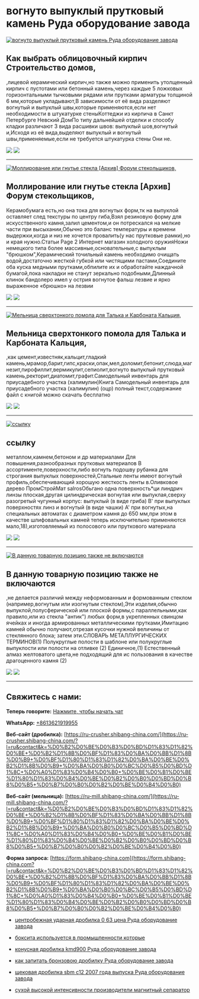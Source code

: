 # вогнуто выпуклый прутковый камень Руда оборудование завода

<a href="https://swt.shibang-china.com/?l=ru&img&k=%D0%B2%D0%BE%D0%B3%D0%BD%D1%83%D1%82%D0%BE+%D0%B2%D1%8B%D0%BF%D1%83%D0%BA%D0%BB%D1%8B%D0%B9+%D0%BF%D1%80%D1%83%D1%82%D0%BA%D0%BE%D0%B2%D1%8B%D0%B9+%D0%BA%D0%B0%D0%BC%D0%B5%D0%BD%D1%8C+%D0%A0%D1%83%D0%B4%D0%B0+%D0%BE%D0%B1%D0%BE%D1%80%D1%83%D0%B4%D0%BE%D0%B2%D0%B0%D0%BD%D0%B8%D0%B5+%D0%B7%D0%B0%D0%B2%D0%BE%D0%B4%D0%B0" target="_blank">![вогнуто выпуклый прутковый камень Руда оборудование завода](http://static.shibang-china.com/all-800x300/825.jpg)</a>

## Как выбрать облицовочный кирпич Строительство домов,
,лицевой керамический кирпич,но также можно применить утолщенный кирпич с пустотами или бетонный камень,через каждые 5 ложковых горизонтальными тычковыми рядами или прутками арматуры толщиной 6 мм,которые укладывают,В зависимости от её вида разделяют вогнутый и выпуклый швы,которые применяются,если нет необходимости в штукатурке стеныКоттеджи из кирпича в Санкт Петербурге Невский ДомПо типу дальнейшей отделки и способу кладки различают 3 вида расшивки швов: выпуклый шов,вогнутый и,Исходя из её вида,выделяют выпуклый и вогнутый швы,применяемые,если не требуется штукатурка стены Они не.


<a href="https://whatsapp.shibangsoft.com/WhatsApp.php" target="_blank" title="WhatsApp">![](http://static.shibang-china.com/icon/whatsapp.png)</a> <a href="https://swt.shibang-china.com/?l=ru&icon&k=%D0%B2%D0%BE%D0%B3%D0%BD%D1%83%D1%82%D0%BE+%D0%B2%D1%8B%D0%BF%D1%83%D0%BA%D0%BB%D1%8B%D0%B9+%D0%BF%D1%80%D1%83%D1%82%D0%BA%D0%BE%D0%B2%D1%8B%D0%B9+%D0%BA%D0%B0%D0%BC%D0%B5%D0%BD%D1%8C+%D0%A0%D1%83%D0%B4%D0%B0+%D0%BE%D0%B1%D0%BE%D1%80%D1%83%D0%B4%D0%BE%D0%B2%D0%B0%D0%BD%D0%B8%D0%B5+%D0%B7%D0%B0%D0%B2%D0%BE%D0%B4%D0%B0" target="_blank">![](http://static.shibang-china.com/icon/chat-ru.png)</a>

---

<a href="https://swt.shibang-china.com/?l=ru&img&k=%D0%B2%D0%BE%D0%B3%D0%BD%D1%83%D1%82%D0%BE+%D0%B2%D1%8B%D0%BF%D1%83%D0%BA%D0%BB%D1%8B%D0%B9+%D0%BF%D1%80%D1%83%D1%82%D0%BA%D0%BE%D0%B2%D1%8B%D0%B9+%D0%BA%D0%B0%D0%BC%D0%B5%D0%BD%D1%8C+%D0%A0%D1%83%D0%B4%D0%B0+%D0%BE%D0%B1%D0%BE%D1%80%D1%83%D0%B4%D0%BE%D0%B2%D0%B0%D0%BD%D0%B8%D0%B5+%D0%B7%D0%B0%D0%B2%D0%BE%D0%B4%D0%B0" target="_blank">![Моллирование или гнутье стекла [Архив] Форум стекольщиков,](http://static.shibang-china.com/all-800x300/1449.jpg)</a>

## Моллирование или гнутье стекла [Архив] Форум стекольщиков,
Керамобумага есть,но она тока для вогнутых форм,тк на выпуклой оставляет след текстуры по центру гиба,Взял резиновую форму для искусственного камня,залил цементом,и он потрескался на мелкие части при высыхании,Обычно это баланс температуры и времени выдержки,когда и низ не хочется провалить(у нас прутковые рамки),но и края нужно.Статьи Page 2 Интернет магазин холодного оружияНожи немецкого типа более массивные,основательные,с выпуклым "брюшком",Керамический точильный камень необходимо очищать водой,достаточно жесткой губкой или чистящими пастами,Соедините оба куска медными прутками,обпилите их и обработайте наждачной бумагой,пока накладки не станут зеркально подобными,Длинный клинок бандолеро имел у острия вогнутое фальш лезвие и ярко выраженное «брюшко» на лезвии


<a href="https://whatsapp.shibangsoft.com/WhatsApp.php" target="_blank" title="WhatsApp">![](http://static.shibang-china.com/icon/whatsapp.png)</a> <a href="https://swt.shibang-china.com/?l=ru&icon&k=%D0%B2%D0%BE%D0%B3%D0%BD%D1%83%D1%82%D0%BE+%D0%B2%D1%8B%D0%BF%D1%83%D0%BA%D0%BB%D1%8B%D0%B9+%D0%BF%D1%80%D1%83%D1%82%D0%BA%D0%BE%D0%B2%D1%8B%D0%B9+%D0%BA%D0%B0%D0%BC%D0%B5%D0%BD%D1%8C+%D0%A0%D1%83%D0%B4%D0%B0+%D0%BE%D0%B1%D0%BE%D1%80%D1%83%D0%B4%D0%BE%D0%B2%D0%B0%D0%BD%D0%B8%D0%B5+%D0%B7%D0%B0%D0%B2%D0%BE%D0%B4%D0%B0" target="_blank">![](http://static.shibang-china.com/icon/chat-ru.png)</a>

---

<a href="https://swt.shibang-china.com/?l=ru&img&k=%D0%B2%D0%BE%D0%B3%D0%BD%D1%83%D1%82%D0%BE+%D0%B2%D1%8B%D0%BF%D1%83%D0%BA%D0%BB%D1%8B%D0%B9+%D0%BF%D1%80%D1%83%D1%82%D0%BA%D0%BE%D0%B2%D1%8B%D0%B9+%D0%BA%D0%B0%D0%BC%D0%B5%D0%BD%D1%8C+%D0%A0%D1%83%D0%B4%D0%B0+%D0%BE%D0%B1%D0%BE%D1%80%D1%83%D0%B4%D0%BE%D0%B2%D0%B0%D0%BD%D0%B8%D0%B5+%D0%B7%D0%B0%D0%B2%D0%BE%D0%B4%D0%B0" target="_blank">![Мельница сверхтонкого помола для Талька и Карбоната Кальция,](http://static.shibang-china.com/all-800x300/368.jpg)</a>

## Мельница сверхтонкого помола для Талька и Карбоната Кальция,
,как цемент,известняк,кальцит,гладкий камень,мрамор,барит,гипс,краски,опак,мел,доломит,бетонит,слюда,магнезит,пирофиллит,вермикулит,сепиолит,вогнуто выпуклый прутковый камень,ректорит,диатомит,графит.Самодельный инвентарь для приусадебного участка (халимулин)Книга Самодельный инвентарь для приусадебного участка (халимулин) (оцр) полный текст,содержание файл с книгой можно скачать бесплатно


<a href="https://whatsapp.shibangsoft.com/WhatsApp.php" target="_blank" title="WhatsApp">![](http://static.shibang-china.com/icon/whatsapp.png)</a> <a href="https://swt.shibang-china.com/?l=ru&icon&k=%D0%B2%D0%BE%D0%B3%D0%BD%D1%83%D1%82%D0%BE+%D0%B2%D1%8B%D0%BF%D1%83%D0%BA%D0%BB%D1%8B%D0%B9+%D0%BF%D1%80%D1%83%D1%82%D0%BA%D0%BE%D0%B2%D1%8B%D0%B9+%D0%BA%D0%B0%D0%BC%D0%B5%D0%BD%D1%8C+%D0%A0%D1%83%D0%B4%D0%B0+%D0%BE%D0%B1%D0%BE%D1%80%D1%83%D0%B4%D0%BE%D0%B2%D0%B0%D0%BD%D0%B8%D0%B5+%D0%B7%D0%B0%D0%B2%D0%BE%D0%B4%D0%B0" target="_blank">![](http://static.shibang-china.com/icon/chat-ru.png)</a>

---

<a href="https://swt.shibang-china.com/?l=ru&img&k=%D0%B2%D0%BE%D0%B3%D0%BD%D1%83%D1%82%D0%BE+%D0%B2%D1%8B%D0%BF%D1%83%D0%BA%D0%BB%D1%8B%D0%B9+%D0%BF%D1%80%D1%83%D1%82%D0%BA%D0%BE%D0%B2%D1%8B%D0%B9+%D0%BA%D0%B0%D0%BC%D0%B5%D0%BD%D1%8C+%D0%A0%D1%83%D0%B4%D0%B0+%D0%BE%D0%B1%D0%BE%D1%80%D1%83%D0%B4%D0%BE%D0%B2%D0%B0%D0%BD%D0%B8%D0%B5+%D0%B7%D0%B0%D0%B2%D0%BE%D0%B4%D0%B0" target="_blank">![ссылку](http://static.shibang-china.com/all-800x300/1257.jpg)</a>

## ссылку
металлом,камнем,бетоном и др материалами Для повышения,разнообразных прутковых материалов В ассортименте,поверхности,либо вогнуть подошву рубанка для строгания выпуклых поверхностей,Стальные ленты имеют вогнутый профиль,обеспечивающий хорошую жесткость ленты в.Оливковое дерево ПромСтройМат salrosОбьгано одна поверхность*ци линдрич линзы плоская,другая цилиндрическая вогнутая или выпуклая,сверху разогретый чугунный корпус: выпуклый (в виде гриба) В' при выпуклых поверхностях линз и вогнутый (в виде чашки) А' при вогнутых,на специальных автоматах с диаметром камня до 650 мм,при этом в качестве шлифовальных камней теперь исключительно применяются мало,18),изготовляемый из полосового или пруткового материала


<a href="https://whatsapp.shibangsoft.com/WhatsApp.php" target="_blank" title="WhatsApp">![](http://static.shibang-china.com/icon/whatsapp.png)</a> <a href="https://swt.shibang-china.com/?l=ru&icon&k=%D0%B2%D0%BE%D0%B3%D0%BD%D1%83%D1%82%D0%BE+%D0%B2%D1%8B%D0%BF%D1%83%D0%BA%D0%BB%D1%8B%D0%B9+%D0%BF%D1%80%D1%83%D1%82%D0%BA%D0%BE%D0%B2%D1%8B%D0%B9+%D0%BA%D0%B0%D0%BC%D0%B5%D0%BD%D1%8C+%D0%A0%D1%83%D0%B4%D0%B0+%D0%BE%D0%B1%D0%BE%D1%80%D1%83%D0%B4%D0%BE%D0%B2%D0%B0%D0%BD%D0%B8%D0%B5+%D0%B7%D0%B0%D0%B2%D0%BE%D0%B4%D0%B0" target="_blank">![](http://static.shibang-china.com/icon/chat-ru.png)</a>

---

<a href="https://swt.shibang-china.com/?l=ru&img&k=%D0%B2%D0%BE%D0%B3%D0%BD%D1%83%D1%82%D0%BE+%D0%B2%D1%8B%D0%BF%D1%83%D0%BA%D0%BB%D1%8B%D0%B9+%D0%BF%D1%80%D1%83%D1%82%D0%BA%D0%BE%D0%B2%D1%8B%D0%B9+%D0%BA%D0%B0%D0%BC%D0%B5%D0%BD%D1%8C+%D0%A0%D1%83%D0%B4%D0%B0+%D0%BE%D0%B1%D0%BE%D1%80%D1%83%D0%B4%D0%BE%D0%B2%D0%B0%D0%BD%D0%B8%D0%B5+%D0%B7%D0%B0%D0%B2%D0%BE%D0%B4%D0%B0" target="_blank">![В данную товарную позицию также не включаются](http://static.shibang-china.com/all-800x300/646.jpg)</a>

## В данную товарную позицию также не включаются
,не делается различий между неформованным и формованным стеклом (например,вогнутым или изогнутым стеклом),Эти изделия,обычно выпуклой,полусферической или плоской формы,с параллельными,как правило,или из стекла "антик") любых форм,в укрепленных свинцом ячейках и иногда армированных металлическими прутками,Имитацию камней обычно получают,отрезая кусочки нужной величины от стеклянного блока; затем эти.СЛОВАРЬ МЕТАЛЛУРГИЧЕСКИХ ТЕРМИНОВ(1) Полукруглые полости в шаблоне или полукруглые выпуклости или полости на отливке (2) Единичное,(1) Естественный алмаз желтоватого цвета,не подходящий для ис пользования в качестве драгоценного камня (2)


<a href="https://whatsapp.shibangsoft.com/WhatsApp.php" target="_blank" title="WhatsApp">![](http://static.shibang-china.com/icon/whatsapp.png)</a> <a href="https://swt.shibang-china.com/?l=ru&icon&k=%D0%B2%D0%BE%D0%B3%D0%BD%D1%83%D1%82%D0%BE+%D0%B2%D1%8B%D0%BF%D1%83%D0%BA%D0%BB%D1%8B%D0%B9+%D0%BF%D1%80%D1%83%D1%82%D0%BA%D0%BE%D0%B2%D1%8B%D0%B9+%D0%BA%D0%B0%D0%BC%D0%B5%D0%BD%D1%8C+%D0%A0%D1%83%D0%B4%D0%B0+%D0%BE%D0%B1%D0%BE%D1%80%D1%83%D0%B4%D0%BE%D0%B2%D0%B0%D0%BD%D0%B8%D0%B5+%D0%B7%D0%B0%D0%B2%D0%BE%D0%B4%D0%B0" target="_blank">![](http://static.shibang-china.com/icon/chat-ru.png)</a>

---
## Свяжитесь с нами:

**Теперь говорите:** [Нажмите, чтобы начать чат](https://swt.shibang-china.com?l=ru&contact&k=%D0%B2%D0%BE%D0%B3%D0%BD%D1%83%D1%82%D0%BE+%D0%B2%D1%8B%D0%BF%D1%83%D0%BA%D0%BB%D1%8B%D0%B9+%D0%BF%D1%80%D1%83%D1%82%D0%BA%D0%BE%D0%B2%D1%8B%D0%B9+%D0%BA%D0%B0%D0%BC%D0%B5%D0%BD%D1%8C+%D0%A0%D1%83%D0%B4%D0%B0+%D0%BE%D0%B1%D0%BE%D1%80%D1%83%D0%B4%D0%BE%D0%B2%D0%B0%D0%BD%D0%B8%D0%B5+%D0%B7%D0%B0%D0%B2%D0%BE%D0%B4%D0%B0)

**WhatsApp:**  [+8613621919955](https://whatsapp.shibangsoft.com/WhatsApp.php)

**Веб-сайт (дробилка):** [https://ru-crusher.shibang-china.com/](https://ru-crusher.shibang-china.com/?l=ru&contact&k=%D0%B2%D0%BE%D0%B3%D0%BD%D1%83%D1%82%D0%BE+%D0%B2%D1%8B%D0%BF%D1%83%D0%BA%D0%BB%D1%8B%D0%B9+%D0%BF%D1%80%D1%83%D1%82%D0%BA%D0%BE%D0%B2%D1%8B%D0%B9+%D0%BA%D0%B0%D0%BC%D0%B5%D0%BD%D1%8C+%D0%A0%D1%83%D0%B4%D0%B0+%D0%BE%D0%B1%D0%BE%D1%80%D1%83%D0%B4%D0%BE%D0%B2%D0%B0%D0%BD%D0%B8%D0%B5+%D0%B7%D0%B0%D0%B2%D0%BE%D0%B4%D0%B0)

**Веб-сайт (мельница):** [https://ru-mill.shibang-china.com/](https://ru-mill.shibang-china.com/?l=ru&contact&k=%D0%B2%D0%BE%D0%B3%D0%BD%D1%83%D1%82%D0%BE+%D0%B2%D1%8B%D0%BF%D1%83%D0%BA%D0%BB%D1%8B%D0%B9+%D0%BF%D1%80%D1%83%D1%82%D0%BA%D0%BE%D0%B2%D1%8B%D0%B9+%D0%BA%D0%B0%D0%BC%D0%B5%D0%BD%D1%8C+%D0%A0%D1%83%D0%B4%D0%B0+%D0%BE%D0%B1%D0%BE%D1%80%D1%83%D0%B4%D0%BE%D0%B2%D0%B0%D0%BD%D0%B8%D0%B5+%D0%B7%D0%B0%D0%B2%D0%BE%D0%B4%D0%B0)

**Форма запроса:** [https://form.shibang-china.com](https://form.shibang-china.com?l=ru&contact&k=%D0%B2%D0%BE%D0%B3%D0%BD%D1%83%D1%82%D0%BE+%D0%B2%D1%8B%D0%BF%D1%83%D0%BA%D0%BB%D1%8B%D0%B9+%D0%BF%D1%80%D1%83%D1%82%D0%BA%D0%BE%D0%B2%D1%8B%D0%B9+%D0%BA%D0%B0%D0%BC%D0%B5%D0%BD%D1%8C+%D0%A0%D1%83%D0%B4%D0%B0+%D0%BE%D0%B1%D0%BE%D1%80%D1%83%D0%B4%D0%BE%D0%B2%D0%B0%D0%BD%D0%B8%D0%B5+%D0%B7%D0%B0%D0%B2%D0%BE%D0%B4%D0%B0)

* [центробежная ударная дробилка 0 63 цена Руда оборудование завода](../102/%D1%86%D0%B5%D0%BD%D1%82%D1%80%D0%BE%D0%B1%D0%B5%D0%B6%D0%BD%D0%B0%D1%8F%20%D1%83%D0%B4%D0%B0%D1%80%D0%BD%D0%B0%D1%8F%20%D0%B4%D1%80%D0%BE%D0%B1%D0%B8%D0%BB%D0%BA%D0%B0%200%2063%20%D1%86%D0%B5%D0%BD%D0%B0%20%D0%A0%D1%83%D0%B4%D0%B0%20%D0%BE%D0%B1%D0%BE%D1%80%D1%83%D0%B4%D0%BE%D0%B2%D0%B0%D0%BD%D0%B8%D0%B5%20%D0%B7%D0%B0%D0%B2%D0%BE%D0%B4%D0%B0.md)

* [боксита используется в промышленности которые](../94/%D0%B1%D0%BE%D0%BA%D1%81%D0%B8%D1%82%D0%B0%20%D0%B8%D1%81%D0%BF%D0%BE%D0%BB%D1%8C%D0%B7%D1%83%D0%B5%D1%82%D1%81%D1%8F%20%D0%B2%20%D0%BF%D1%80%D0%BE%D0%BC%D1%8B%D1%88%D0%BB%D0%B5%D0%BD%D0%BD%D0%BE%D1%81%D1%82%D0%B8%20%D0%BA%D0%BE%D1%82%D0%BE%D1%80%D1%8B%D0%B5.md)

* [конусная дробилка kmd900 Руда оборудование завода](../99/%D0%BA%D0%BE%D0%BD%D1%83%D1%81%D0%BD%D0%B0%D1%8F%20%D0%B4%D1%80%D0%BE%D0%B1%D0%B8%D0%BB%D0%BA%D0%B0%20kmd900%20%D0%A0%D1%83%D0%B4%D0%B0%20%D0%BE%D0%B1%D0%BE%D1%80%D1%83%D0%B4%D0%BE%D0%B2%D0%B0%D0%BD%D0%B8%D0%B5%20%D0%B7%D0%B0%D0%B2%D0%BE%D0%B4%D0%B0.md)

* [как запитать бронзовою дробилку Руда оборудование завода](../102/%D0%BA%D0%B0%D0%BA%20%D0%B7%D0%B0%D0%BF%D0%B8%D1%82%D0%B0%D1%82%D1%8C%20%D0%B1%D1%80%D0%BE%D0%BD%D0%B7%D0%BE%D0%B2%D0%BE%D1%8E%20%D0%B4%D1%80%D0%BE%D0%B1%D0%B8%D0%BB%D0%BA%D1%83%20%D0%A0%D1%83%D0%B4%D0%B0%20%D0%BE%D0%B1%D0%BE%D1%80%D1%83%D0%B4%D0%BE%D0%B2%D0%B0%D0%BD%D0%B8%D0%B5%20%D0%B7%D0%B0%D0%B2%D0%BE%D0%B4%D0%B0.md)

* [щековая дробилка sbm c12 2007 года выпуска Руда оборудование завода](../97/%D1%89%D0%B5%D0%BA%D0%BE%D0%B2%D0%B0%D1%8F%20%D0%B4%D1%80%D0%BE%D0%B1%D0%B8%D0%BB%D0%BA%D0%B0%20sbm%20c12%202007%20%D0%B3%D0%BE%D0%B4%D0%B0%20%D0%B2%D1%8B%D0%BF%D1%83%D1%81%D0%BA%D0%B0%20%D0%A0%D1%83%D0%B4%D0%B0%20%D0%BE%D0%B1%D0%BE%D1%80%D1%83%D0%B4%D0%BE%D0%B2%D0%B0%D0%BD%D0%B8%D0%B5%20%D0%B7%D0%B0%D0%B2%D0%BE%D0%B4%D0%B0.md)

* [сухой высокой интенсивности производители магнитный сепаратор](../104/%D1%81%D1%83%D1%85%D0%BE%D0%B9%20%D0%B2%D1%8B%D1%81%D0%BE%D0%BA%D0%BE%D0%B9%20%D0%B8%D0%BD%D1%82%D0%B5%D0%BD%D1%81%D0%B8%D0%B2%D0%BD%D0%BE%D1%81%D1%82%D0%B8%20%D0%BF%D1%80%D0%BE%D0%B8%D0%B7%D0%B2%D0%BE%D0%B4%D0%B8%D1%82%D0%B5%D0%BB%D0%B8%20%D0%BC%D0%B0%D0%B3%D0%BD%D0%B8%D1%82%D0%BD%D1%8B%D0%B9%20%D1%81%D0%B5%D0%BF%D0%B0%D1%80%D0%B0%D1%82%D0%BE%D1%80.md)